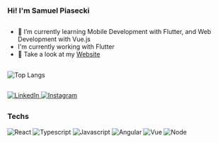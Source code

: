 ### Hi! I'm Samuel Piasecki
##

- 🌱 I’m currently learning Mobile Development with Flutter, and Web Development with Vue.js
- I'm currently working with Flutter
- 🔗 Take a look at my <a href="https://samuelpiasecki.com" target="_blank">Website</a>
  
##

![Top Langs](https://github-readme-stats.vercel.app/api/top-langs/?username=SamuelPiasecki&layout=donut&theme=transparent)

##

<div>
  <a href="https://www.linkedin.com/in/samuel-piasecki/" target="_blank">
    <img src="https://img.shields.io/badge/LinkedIn-0077B5?style=for-the-badge&logo=linkedin&logoColor=white" alt="LinkedIn"/>
  </a>
  <a href="https://www.instagram.com/samupiasecki/" target="_blank">
    <img src="https://img.shields.io/badge/Instagram-E4405F?style=for-the-badge&logo=instagram&logoColor=white" alt="Instagram"/>
  </a>
</div>

##

### Techs

<div>
  <img src="https://img.shields.io/badge/React-20232A?style=for-the-badge&logo=react&logoColor=61DAFB" alt="React" />
  <img src="https://img.shields.io/badge/TypeScript-007ACC?style=for-the-badge&logo=typescript&logoColor=white" alt="Typescript" />
  <img src="https://img.shields.io/badge/JavaScript-323330?style=for-the-badge&logo=javascript&logoColor=F7DF1E" alt="Javascript" />
  <img src="https://img.shields.io/badge/Angular-DD0031?style=for-the-badge&logo=angular&logoColor=white" alt="Angular" />
  <img src="https://img.shields.io/badge/Vue.js-35495E?style=for-the-badge&logo=vue.js&logoColor=4FC08D" alt="Vue" />
  <img src="https://img.shields.io/badge/Node.js-35495E?style=for-the-badge&logo=node.js&logoColor=4FC08D" alt="Node" />
</div>
